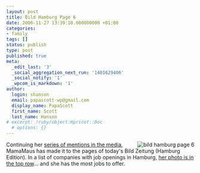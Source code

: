 ```yaml
---
layout: post
title: Bild Hamburg Page 6
date: 2006-11-27 13:39:10.000000000 +01:00
categories:
- family
tags: []
status: publish
type: post
published: true
meta:
  _edit_last: '3'
  _social_aggregation_next_run: '1401629406'
  _social_notify: '1'
  _wpcom_is_markdown: '1'
author:
  login: shanson
  email: papascott-wp@gmail.com
  display_name: PapaScott
  first_name: Scott
  last_name: Hanson
# excerpt: !ruby/object:Hpricot::Doc
  # options: {}
---
```

<p><a href="http://aycu14.webshots.com/image/5573/2003730079647446857_rs.jpg"><img src="http://www.papascott.de/wordpress/wp-content/uploads/2006/11/bild_hamburg_page_6.jpg" alt="bild hamburg page 6" title="Bild Hamburg Page 6" align="right" /></a> Continuing her <a href="http://www.papascott.de/archives/2006/11/16/mama-in-the-news/">series of mentions in the media</a>, MamaMaus has made it to the pages of today's Bild Zeitung (Hamburg Edition). In a list of companies with job openings in Hamburg, <a href="http://aycu14.webshots.com/image/5573/2003730079647446857_rs.jpg">her photo is in the top row</a>... and she has the most jobs to offer.</p>
